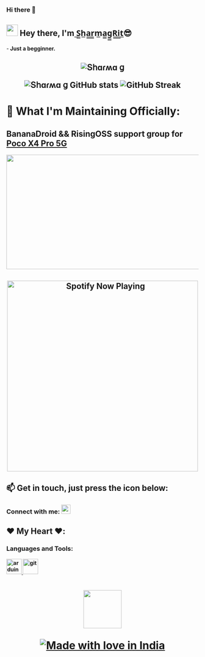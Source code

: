 ### Hi there 👋

## <img src="https://media.giphy.com/media/hvRJCLFzcasrR4ia7z/giphy.gif" width="30px"/> Hey there, I'm ̲S̲̲h̲a̲̲r̲̲m̲a̲̲g̲̲R̲̲i̲̲t̲😎⁪⁬⁮⁮⁮⁮ ⁪⁬⁮⁮⁮⁮ ‌
-<b> Just a begginner.
 
<h2 align="center"><img src="https://komarev.com/ghpvc/?username=SharmagRit&label=Sharma%20G%27s%20Profile%20Views&color=red" alt="Տհɑɾʍɑ ց"/></h>
  
![Տհɑɾʍɑ ց GitHub stats](https://github-readme-stats.vercel.app/api?username=SharmagRit&show_icons=true&theme=radical)
![GitHub Streak](https://github-readme-streak-stats.herokuapp.com?user=SharmagRit&theme=neon-palenight&hide_border=true)

# 🤔 What I'm Maintaining Officially:
 
## BananaDroid && RisingOSS support group for **[Poco X4 Pro 5G](https://t.me/veux_builds)** 
 
<div align="center">
  <img src="https://media.giphy.com/media/dWesBcTLavkZuG35MI/giphy.gif" width="600" height="300"/>
</div>

 <h2 align="center"><img src="https://spotify-recently-played-readme.vercel.app/api?user=31nsdyfrvg53pod4tz44xngxehd4&count=05" alt="Spotify Now Playing" width="500"/>

## 📫 Get in touch, just press the icon below:
<p align="left">
<h3 align="left">Connect with me: <a href="https://t.me/SharmagRit"><img width="24px" src="https://cdn.iconscout.com/icon/free/png-64/telegram-1754812-1490132.png"></a>

## ❤️ My Heart ❤️:

<h3 align="left">Languages and Tools:</h3>
 
<p align="left"> <a href="https://www.arduino.cc/" target="_blank" rel="noreferrer"> <img src="https://cdn.worldvectorlogo.com/logos/arduino-1.svg" alt="arduino" width="40" height="40"/> </a> <a href="https://git-scm.com/" target="_blank" rel="noreferrer"> <img src="https://www.vectorlogo.zone/logos/git-scm/git-scm-icon.svg" alt="git" width="40" height="40"/> </a> <a href="https://www.linux.org/" target="_blank" rel="noreferrer">
  
<h1 align="center"><img width="100" src="https://media1.giphy.com/media/3o7WIx7urV838kHFzW/giphy.gif"></p>
  
![Made with love in India](https://madewithlove.now.sh/in?heart=true&template=for-the-badge)
</h1>
